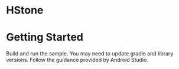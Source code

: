# HStone
# Getting Started
Build and run the sample. You may need to update gradle and library versions. Follow the guidance provided by Android Studio.
